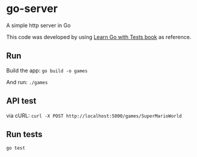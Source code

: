 # go-server
A simple http server in Go

This code was developed by using [Learn Go with Tests book](https://larien.gitbook.io/) as reference.

## Run
Build the app: `go build -o games`

And run: `./games`

## API test
via cURL: `curl -X POST http://localhost:5000/games/SuperMarioWorld`

## Run tests
`go test`
